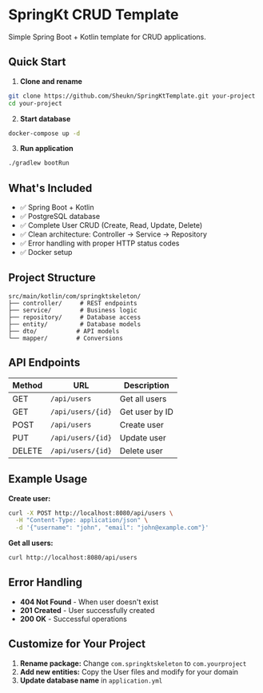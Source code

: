 # SpringKt CRUD Template

Simple Spring Boot + Kotlin template for CRUD applications.

## Quick Start

1. **Clone and rename**
```bash
git clone https://github.com/Sheukn/SpringKtTemplate.git your-project
cd your-project
```

2. **Start database**
```bash
docker-compose up -d
```

3. **Run application**
```bash
./gradlew bootRun
```

## What's Included

- ✅ Spring Boot + Kotlin
- ✅ PostgreSQL database
- ✅ Complete User CRUD (Create, Read, Update, Delete)
- ✅ Clean architecture: Controller → Service → Repository
- ✅ Error handling with proper HTTP status codes
- ✅ Docker setup

## Project Structure

```
src/main/kotlin/com/springktskeleton/
├── controller/     # REST endpoints
├── service/        # Business logic  
├── repository/     # Database access
├── entity/         # Database models
├── dto/           # API models
└── mapper/        # Conversions
```

## API Endpoints

| Method | URL | Description |
|--------|-----|-------------|
| GET | `/api/users` | Get all users |
| GET | `/api/users/{id}` | Get user by ID |
| POST | `/api/users` | Create user |
| PUT | `/api/users/{id}` | Update user |
| DELETE | `/api/users/{id}` | Delete user |

## Example Usage

**Create user:**
```bash
curl -X POST http://localhost:8080/api/users \
  -H "Content-Type: application/json" \
  -d '{"username": "john", "email": "john@example.com"}'
```

**Get all users:**
```bash
curl http://localhost:8080/api/users
```

## Error Handling

- **404 Not Found** - When user doesn't exist
- **201 Created** - User successfully created
- **200 OK** - Successful operations

## Customize for Your Project

1. **Rename package:** Change `com.springktskeleton` to `com.yourproject`
2. **Add new entities:** Copy the User files and modify for your domain
3. **Update database name** in `application.yml`